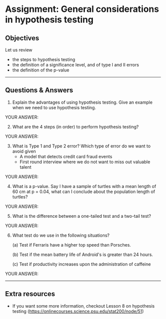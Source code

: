 # Assignment: General considerations in hypothesis testing

## Objectives
Let us review
- the steps to hypothesis testing
- the definition of a significance level, and of type I and II errors
- the definition of the p-value

_______________________________________

## Questions & Answers

1. Explain the advantages of using hypothesis testing. Give an example when we
need to use hypothesis testing.

  YOUR ANSWER:

2. What are the 4 steps (in order) to perform hypothesis testing?

  YOUR ANSWER:

3. What is Type 1 and Type 2 error? Which type of error do we want to avoid given
    - A model that detects credit card fraud events
    - First round interview where we do not want to miss out valuable talent

  YOUR ANSWER:

4. What is a p-value. Say I have a sample of turtles with a mean length of 60 cm at p = 0.04, what can I conclude about the population length of turtles?

  YOUR ANSWER:

5. What is the difference between a one-tailed test and a two-tail test?

  YOUR ANSWER:

6. What test do we use in the following situations?

      (a) Test if Ferraris have a higher top speed than Porsches.

      (b) Test if the mean battery life of Android's is greater than 24 hours.

      (c) Test if productivity increases upon the administration of caffeine

  YOUR ANSWER:

_______________________________________
## Extra resources

- If you want some more information, checkout Lesson 8 on hypothesis testing (https://onlinecourses.science.psu.edu/stat200/node/51)
